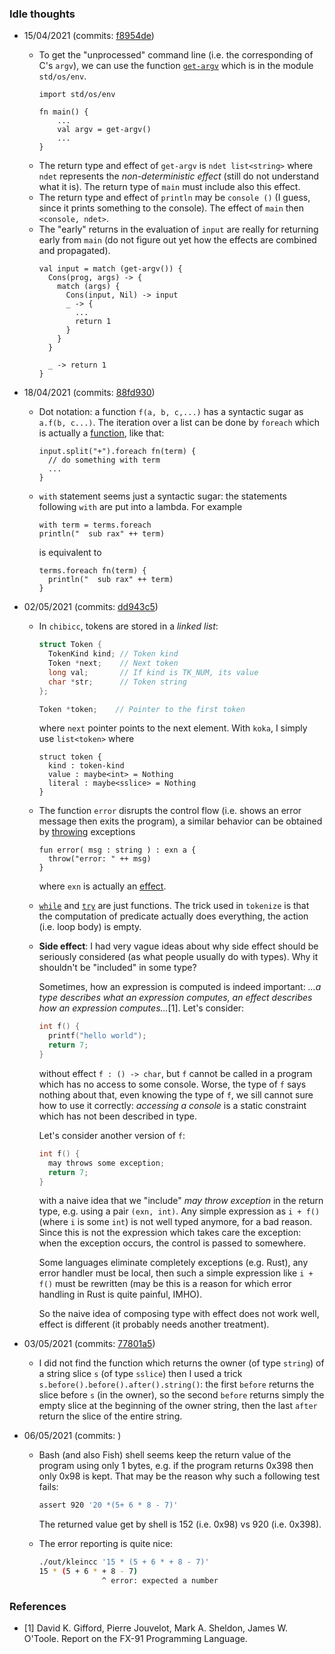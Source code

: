 ### Idle thoughts

- 15/04/2021 (commits: [f8954de](https://github.com/tathanhdinh/kleincc/commit/fd4ffdd447f1aae4288cb434549cee6bf492727a))
  - To get the "unprocessed" command line (i.e. the corresponding of C's `argv`), we can use the function [`get-argv`](https://koka-lang.github.io/koka/doc/std_os_env-source.html#get_argv) which is in the module `std/os/env`.
    ```koka
    import std/os/env

    fn main() {
	    ...
	    val argv = get-argv()
	    ...
    }
    ```
  - The return type and effect of `get-argv` is `ndet list<string>` where `ndet` represents the *non-deterministic effect* (still do not understand what it is). The return type of `main` must include also this effect.
  - The return type and effect of `println` may be `console ()` (I guess, since it prints something to the console). The effect of `main` then `<console, ndet>`.
  - The "early" returns in the evaluation of `input` are really for returning early from `main` (do not figure out yet how the effects are combined and propagated).
    ```koka
    val input = match (get-argv()) {
      Cons(prog, args) -> {
        match (args) {
          Cons(input, Nil) -> input
          _ -> {
            ...
            return 1
          }
        }
      }

      _ -> return 1
    }
    ```

- 18/04/2021 (commits: [88fd930](https://github.com/tathanhdinh/kleincc/commit/88fd930dc23f2b6f74d42ce3888e2b35f3d106e1))
    - Dot notation: a function `f(a, b, c,...)` has a syntactic sugar as `a.f(b, c...)`. The iteration over a list can be done by `foreach` which is actually a [function](https://github.com/koka-lang/koka/blob/df177d5663dcaefb4c087458e6b6e6f5ae9e2a31/lib/std/core.kk#L677), like that:
      ```koka
      input.split("+").foreach fn(term) {
        // do something with term
        ...
      }
      ```

    - `with` statement seems just a syntactic sugar: the statements following `with` are put into a lambda. For example
      ```koka
      with term = terms.foreach
      println("  sub rax" ++ term)
      ```
      is equivalent to
      ```
      terms.foreach fn(term) {
        println("  sub rax" ++ term)
      }
      ```
- 02/05/2021 (commits: [dd943c5](https://github.com/tathanhdinh/kleincc/commit/dd943c565bd047860341710114161dbc169b8e52))
    - In `chibicc`, tokens are stored in a *linked list*:
      ```c
      struct Token {
        TokenKind kind; // Token kind
        Token *next;    // Next token
        long val;       // If kind is TK_NUM, its value
        char *str;      // Token string
      };

      Token *token;    // Pointer to the first token
      ```
      where `next` pointer points to the next element. With `koka`, I simply use `list<token>` where
      ```koka
      struct token {
        kind : token-kind
        value : maybe<int> = Nothing
        literal : maybe<sslice> = Nothing
      }
      ```

    - The function `error` disrupts the control flow (i.e. shows an error message then exits the program), a similar behavior can be obtained by [throwing](https://github.com/koka-lang/koka/blob/df177d5663dcaefb4c087458e6b6e6f5ae9e2a31/lib/std/core.kk#L2483) exceptions
      ```koka
      fun error( msg : string ) : exn a {
        throw("error: " ++ msg)
      }
      ```
      where `exn` is actually an [effect](https://github.com/koka-lang/koka/blob/df177d5663dcaefb4c087458e6b6e6f5ae9e2a31/lib/std/core.kk#L2448).

    - [`while`](https://github.com/koka-lang/koka/blob/50d66e1aa77cc2d5d9371c95ce79d7e155de3a86/lib/std/core.kk#L2715) and [`try`](https://github.com/koka-lang/koka/blob/50d66e1aa77cc2d5d9371c95ce79d7e155de3a86/lib/std/core.kk#L2497) are just functions. The trick used in `tokenize` is that the computation of predicate actually does everything, the action (i.e. loop body) is empty.

    - **Side effect**: I had very vague ideas about why side effect should be seriously considered (as what people usually do with types). Why it shouldn't be "included" in some type?

      Sometimes, how an expression is computed is indeed important: *...a type describes what an expression computes, an effect describes how an expression computes...*[1]. Let's consider:
      ```c
      int f() {
        printf("hello world");
        return 7;
      }
        ```
      without effect `f : () -> char`, but `f` cannot be called in a program which has no access to some console. Worse, the type of `f` says nothing about that, even knowing the type of `f`, we sill cannot sure how to use it correctly: *accessing a console* is a static constraint which has not been described in type.

      Let's consider another version of `f`:
      ```c
      int f() {
        may throws some exception;
        return 7;
      }
      ```
      with a naive idea that we "include" *may throw exception* in the return type, e.g. using a pair `(exn, int)`. Any simple expression as `i + f()` (where `i` is some `int`) is not well typed anymore, for a bad reason. Since this is not the expression which takes care the exception: when the exception occurs, the control is passed to somewhere.

      Some languages eliminate completely exceptions (e.g. Rust), any error handler must be local, then such a simple expression like `i + f()` must be rewritten (may be this is a reason for which error handling in Rust is quite painful, IMHO).

      So the naive idea of composing type with effect does not work well, effect is different (it probably needs another treatment).

- 03/05/2021 (commits: [77801a5](https://github.com/tathanhdinh/kleincc/commit/77801a5ccbe74ae96823fab07bb407877dbfbca5))
    - I did not find the function which returns the owner (of type `string`) of a string slice `s` (of type `sslice`) then I used a trick `s.before().before().after().string()`: the first `before` returns the slice before `s` (in the owner), so the second `before` returns simply the empty slice at the beginning of the owner string, then the last `after` return the slice of the entire string.

- 06/05/2021 (commits: )
    - Bash (and also Fish) shell seems keep the return value of the program using only 1 bytes, e.g. if the program returns 0x398 then only 0x98 is kept. That may be the reason why such a following test fails:
      ```bash
      assert 920 '20 *(5+ 6 * 8 - 7)'
      ```
      The returned value get by shell is 152 (i.e. 0x98) vs 920 (i.e. 0x398).

    - The error reporting is quite nice:
      ```bash
      ./out/kleincc '15 * (5 + 6 * + 8 - 7)'
      15 * (5 + 6 * + 8 - 7)
                    ^ error: expected a number
      ```


### References
- [1] David K. Gifford, Pierre Jouvelot, Mark A. Sheldon, James W. O'Toole. Report on the FX-91 Programming Language.